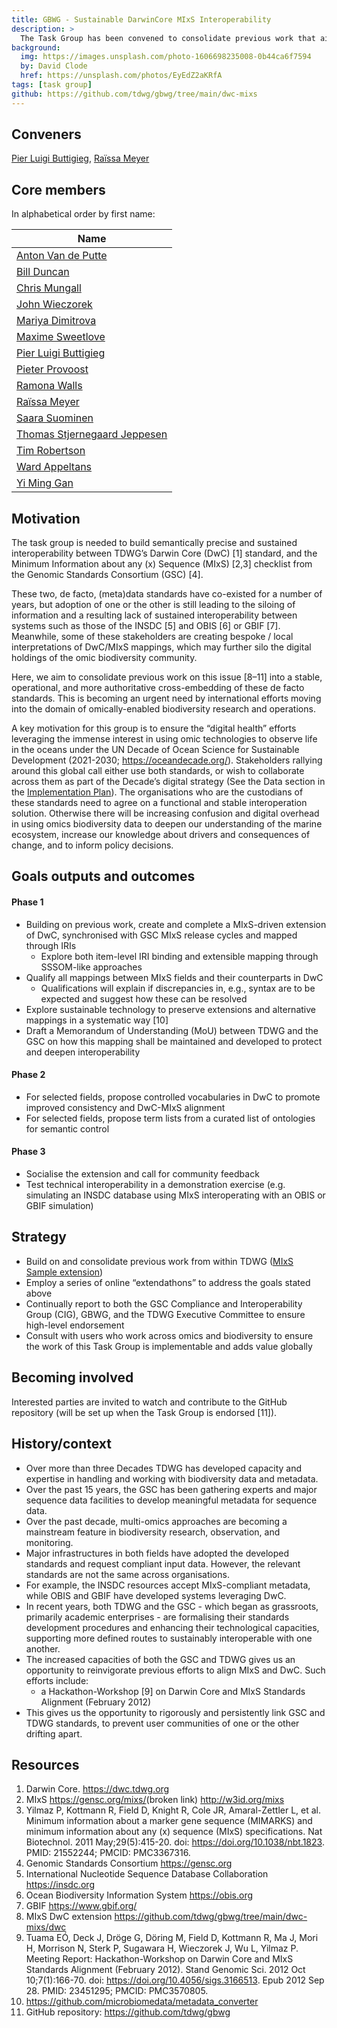 ```yaml
---
title: GBWG - Sustainable DarwinCore MIxS Interoperability
description: >
  The Task Group has been convened to consolidate previous work that aimed to prevent siloed (meta)data standards development in the omics and broader biodiversity communities. The TG will leverage procedural and technical advancements in TDWG and the GSC to develop a sustainably interoperable MIxS-driven extension of DwC. The result will ensure that data produced in either MIxS- or DwC-compliant form can be automatically brokered between user communities, bringing the communities closer together.
background:
  img: https://images.unsplash.com/photo-1606698235008-0b44ca6f7594
  by: David Clode
  href: https://unsplash.com/photos/EyEdZ2aKRfA 
tags: [task group]
github: https://github.com/tdwg/gbwg/tree/main/dwc-mixs
---
```


## Conveners

[Pier Luigi Buttigieg](https://orcid.org/0000-0002-4366-3088), [Raïssa Meyer](https://orcid.org/0000-0002-2996-719X)

## Core members  

In alphabetical order by first name:

| Name |
| --- |  
| [Anton Van de Putte](https://orcid.org/0000-0003-1336-5554) |
| [Bill Duncan](https://orcid.org/0000-0001-9625-1899) |
| [Chris Mungall](https://orcid.org/0000-0002-6601-2165) |
| [John Wieczorek](https://orcid.org/0000-0003-1144-0290) |
| [Mariya Dimitrova](https://orcid.org/0000-0002-8083-6048) |
| [Maxime Sweetlove](https://orcid.org/0000-0003-3770-3714) |
| [Pier Luigi Buttigieg](https://orcid.org/0000-0002-4366-3088) |
| [Pieter Provoost](https://orcid.org/0000-0002-4236-0384) |
| [Ramona Walls](https://orcid.org/0000-0001-8815-0078) |
| [Raïssa Meyer](https://orcid.org/0000-0002-2996-719X) |
| [Saara Suominen](https://orcid.org/0000-0001-9401-8460) |
| [Thomas Stjernegaard Jeppesen](https://orcid.org/0000-0003-1691-239X) |
| [Tim Robertson](https://orcid.org/0000-0001-6215-3617) |
| [Ward Appeltans](https://orcid.org/0000-0002-3237-4547) |
| [Yi Ming Gan](https://orcid.org/0000-0001-7087-2646) | 

## Motivation

The task group is needed to build semantically precise and sustained interoperability between TDWG’s Darwin Core (DwC) [1] standard, and the Minimum Information about any (x) Sequence (MIxS) [2,3] checklist from the Genomic Standards Consortium (GSC) [4]. 

These two, de facto, (meta)data standards have co-existed for a number of years, but adoption of one or the other is still leading to the siloing of information and a resulting lack of sustained interoperability between systems such as those of the INSDC [5] and OBIS [6] or GBIF [7]. Meanwhile, some of these stakeholders are creating bespoke / local interpretations of DwC/MIxS mappings, which may further silo the digital holdings of the omic biodiversity community.

Here, we aim to consolidate previous work on this issue [8–11] into a stable, operational, and more authoritative cross-embedding of these de facto standards. This is becoming an urgent need by international efforts moving into the domain of omically-enabled biodiversity research and operations. 

A key motivation for this group is to ensure the “digital health” efforts leveraging the immense interest in using omic technologies to observe life in the oceans under the UN Decade of Ocean Science for Sustainable Development (2021-2030; <https://oceandecade.org/>). Stakeholders rallying around this global call either use both standards, or wish to collaborate across them as part of the Decade’s digital strategy (See the Data section in the [Implementation Plan](https://www.oceandecade.org/assets/uploads/documents/Ocean-Decade-Implementation-Plan-Version-2-0-min_1596634145.pdf)). The organisations who are the custodians of these standards need to agree on a functional and stable interoperation solution. Otherwise there will be increasing confusion and digital overhead in using omics biodiversity data to deepen our understanding of the marine ecosystem, increase our knowledge about drivers and consequences of change, and to inform policy decisions. 


## Goals outputs and outcomes

#### Phase 1

- Building on previous work, create and complete a MIxS-driven extension of DwC, synchronised with GSC MIxS release cycles and mapped through IRIs
    - Explore both item-level IRI binding and extensible mapping through SSSOM-like approaches
- Qualify all mappings between MIxS fields and their counterparts in DwC
    - Qualifications will explain if discrepancies in, e.g., syntax are to be expected and suggest how these can be resolved
- Explore sustainable technology to preserve extensions and alternative mappings in a systematic way [10]
- Draft a Memorandum of Understanding (MoU) between TDWG and the GSC on how this mapping shall be maintained and developed to protect and deepen interoperability

#### Phase 2

- For selected fields, propose controlled vocabularies in DwC to promote improved consistency and DwC-MIxS alignment
- For selected fields, propose term lists from a curated list of ontologies for semantic control

#### Phase 3

- Socialise the extension and call for community feedback
- Test technical interoperability in a demonstration exercise (e.g. simulating an INSDC database using MIxS interoperating with an OBIS or GBIF simulation)

## Strategy

- Build on and consolidate previous work from within TDWG ([MIxS Sample extension](http://rs.gbif.org/sandbox/extension/mixs_sample.xml))
- Employ a series of online “extendathons” to address the goals stated above
- Continually report to both the GSC Compliance and Interoperability Group (CIG), GBWG, and the TDWG Executive Committee to ensure high-level endorsement
- Consult with users who work across omics and biodiversity to ensure the work of this Task Group is implementable and adds value globally


## Becoming involved

Interested parties are invited to watch and contribute to the GitHub repository (will be set up when the Task Group is endorsed [11]).

## History/context

- Over more than three Decades TDWG has developed capacity and expertise in handling and working with biodiversity data and metadata.
- Over the past 15 years, the GSC has been gathering experts and major sequence data facilities to develop meaningful metadata for sequence data. 
- Over the past decade, multi-omics approaches are becoming a mainstream feature in biodiversity research, observation, and monitoring. 
- Major infrastructures in both fields have adopted the developed standards and request compliant input data. However, the relevant standards are not the same across organisations. 
- For example, the INSDC resources accept MIxS-compliant metadata, while OBIS and GBIF have developed systems leveraging DwC. 
- In recent years, both TDWG and the GSC - which began as grassroots, primarily academic enterprises - are formalising their standards development procedures and enhancing their technological capacities, supporting more defined routes to sustainably interoperable with one another.
- The increased capacities of both the GSC and TDWG gives us an opportunity to reinvigorate previous efforts to align MIxS and DwC. Such efforts include:
    - a Hackathon-Workshop [9] on Darwin Core and MIxS Standards Alignment (February 2012)
- This gives us the opportunity to rigorously and persistently link GSC and TDWG standards, to prevent user communities of one or the other drifting apart. 

## Resources

1.  Darwin Core. <https://dwc.tdwg.org>
2.  MIxS <https://gensc.org/mixs/>(broken link) <http://w3id.org/mixs>
3.  Yilmaz P, Kottmann R, Field D, Knight R, Cole JR, Amaral-Zettler L, et al. Minimum information about a marker gene sequence (MIMARKS) and minimum information about any (x) sequence (MIxS) specifications. Nat Biotechnol. 2011 May;29(5):415-20. doi: <https://doi.org/10.1038/nbt.1823>. PMID: 21552244; PMCID: PMC3367316.
4. 	Genomic Standards Consortium <https://gensc.org> 
5. 	International Nucleotide Sequence Database Collaboration <https://insdc.org>
6. 	Ocean Biodiversity Information System <https://obis.org>
7. 	GBIF <https://www.gbif.org/> 
8. 	MIxS DwC extension <https://github.com/tdwg/gbwg/tree/main/dwc-mixs/dwc>
9. 	Tuama EÓ, Deck J, Dröge G, Döring M, Field D, Kottmann R, Ma J, Mori H, Morrison N, Sterk P, Sugawara H, Wieczorek J, Wu L, Yilmaz P. Meeting Report: Hackathon-Workshop on Darwin Core and MIxS Standards Alignment (February 2012). Stand Genomic Sci. 2012 Oct 10;7(1):166-70. doi: <https://doi.org/10.4056/sigs.3166513>.  Epub 2012 Sep 28. PMID: 23451295; PMCID: PMC3570805.
10. <https://github.com/microbiomedata/metadata_converter> 
11. GitHub repository: <https://github.com/tdwg/gbwg>


